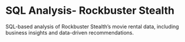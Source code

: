 # SQL Analysis- Rockbuster Stealth
SQL-based analysis of Rockbuster Stealth’s movie rental data, including business insights and data-driven recommendations.
